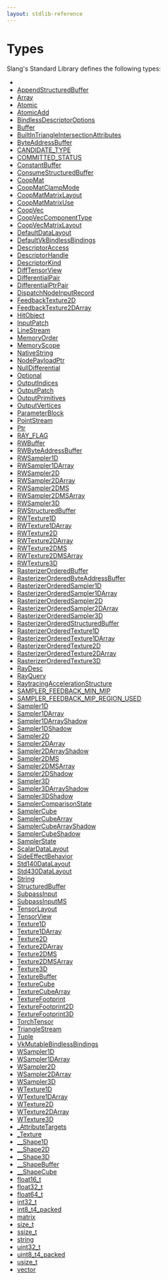 ```yaml
---
layout: stdlib-reference
---
```

# Types

Slang's Standard Library defines the following types:

- [](t-0/index)
- [AppendStructuredBuffer](appendstructuredbuffer-06g/index)
- [Array](array-0/index)
- [Atomic](atomic-0/index)
- [AtomicAdd](atomicadd-06/index)
- [BindlessDescriptorOptions](bindlessdescriptoroptions-08i/index)
- [Buffer](buffer-0)
- [BuiltInTriangleIntersectionAttributes](builtintriangleintersectionattributes-057fr/index)
- [ByteAddressBuffer](byteaddressbuffer-04b/index)
- [CANDIDATE\_TYPE](candidate_type-012345678abcd)
- [COMMITTED\_STATUS](committed_status-012345678abcdef)
- [ConstantBuffer](constantbuffer-08/index)
- [ConsumeStructuredBuffer](consumestructuredbuffer-07h/index)
- [CoopMat](coopmat-04/index)
- [CoopMatClampMode](coopmatclampmode-047c/index)
- [CoopMatMatrixLayout](coopmatmatrixlayout-047d/index)
- [CoopMatMatrixUse](coopmatmatrixuse-047d/index)
- [CoopVec](coopvec-04/index)
- [CoopVecComponentType](coopveccomponenttype-047g/index)
- [CoopVecMatrixLayout](coopvecmatrixlayout-047d/index)
- [DefaultDataLayout](defaultdatalayout-07b/index)
- [DefaultVkBindlessBindings](defaultvkbindlessbindings-079h/index)
- [DescriptorAccess](descriptoraccess-0a/index)
- [DescriptorHandle](descriptorhandle-0a/index)
- [DescriptorKind](descriptorkind-0a/index)
- [DiffTensorView](difftensorview-04a/index)
- [DifferentialPair](differentialpair-0c/index)
- [DifferentialPtrPair](differentialptrpair-0cf/index)
- [DispatchNodeInputRecord](dispatchnodeinputrecord-08ch/index)
- [FeedbackTexture2D](feedbacktexture2d-08g)
- [FeedbackTexture2DArray](feedbacktexture2darray-08gh)
- [HitObject](hitobject-03/index)
- [InputPatch](inputpatch-05/index)
- [LineStream](linestream-04/index)
- [MemoryOrder](memoryorder-06/index)
- [MemoryScope](memoryscope-06/index)
- [NativeString](nativestring-06/index)
- [NodePayloadPtr](nodepayloadptr-04b)
- [NullDifferential](nulldifferential-04/index)
- [Optional](optional-0/index)
- [OutputIndices](outputindices-06/index)
- [OutputPatch](outputpatch-06/index)
- [OutputPrimitives](outputprimitives-06/index)
- [OutputVertices](outputvertices-06/index)
- [ParameterBlock](parameterblock-09/index)
- [PointStream](pointstream-05/index)
- [Ptr](ptr-0/index)
- [RAY\_FLAG](ray_flag-0124567)
- [RWBuffer](rwbuffer-012)
- [RWByteAddressBuffer](rwbyteaddressbuffer-0126d/index)
- [RWSampler1D](rwsampler1d-012a)
- [RWSampler1DArray](rwsampler1darray-012ab)
- [RWSampler2D](rwsampler2d-012a)
- [RWSampler2DArray](rwsampler2darray-012ab)
- [RWSampler2DMS](rwsampler2dms-012abc)
- [RWSampler2DMSArray](rwsampler2dmsarray-012abcd)
- [RWSampler3D](rwsampler3d-012a)
- [RWStructuredBuffer](rwstructuredbuffer-012c/index)
- [RWTexture1D](rwtexture1d-012a)
- [RWTexture1DArray](rwtexture1darray-012ab)
- [RWTexture2D](rwtexture2d-012a)
- [RWTexture2DArray](rwtexture2darray-012ab)
- [RWTexture2DMS](rwtexture2dms-012abc)
- [RWTexture2DMSArray](rwtexture2dmsarray-012abcd)
- [RWTexture3D](rwtexture3d-012a)
- [RasterizerOrderedBuffer](rasterizerorderedbuffer-0ah)
- [RasterizerOrderedByteAddressBuffer](rasterizerorderedbyteaddressbuffer-0ahls/index)
- [RasterizerOrderedSampler1D](rasterizerorderedsampler1d-0ahp)
- [RasterizerOrderedSampler1DArray](rasterizerorderedsampler1darray-0ahpq)
- [RasterizerOrderedSampler2D](rasterizerorderedsampler2d-0ahp)
- [RasterizerOrderedSampler2DArray](rasterizerorderedsampler2darray-0ahpq)
- [RasterizerOrderedSampler3D](rasterizerorderedsampler3d-0ahp)
- [RasterizerOrderedStructuredBuffer](rasterizerorderedstructuredbuffer-0ahr/index)
- [RasterizerOrderedTexture1D](rasterizerorderedtexture1d-0ahp)
- [RasterizerOrderedTexture1DArray](rasterizerorderedtexture1darray-0ahpq)
- [RasterizerOrderedTexture2D](rasterizerorderedtexture2d-0ahp)
- [RasterizerOrderedTexture2DArray](rasterizerorderedtexture2darray-0ahpq)
- [RasterizerOrderedTexture3D](rasterizerorderedtexture3d-0ahp)
- [RayDesc](raydesc-03/index)
- [RayQuery](rayquery-03/index)
- [RaytracingAccelerationStructure](raytracingaccelerationstructure-0am/index)
- [SAMPLER\_FEEDBACK\_MIN\_MIP](sampler_feedback_min_mip-012345689abcdefhijlmn/index)
- [SAMPLER\_FEEDBACK\_MIP\_REGION\_USED](sampler_feedback_mip_region_used-012345689abcdefhijlmnopqstuv/index)
- [Sampler1D](sampler1d-08)
- [Sampler1DArray](sampler1darray-089)
- [Sampler1DArrayShadow](sampler1darrayshadow-089e)
- [Sampler1DShadow](sampler1dshadow-089)
- [Sampler2D](sampler2d-08)
- [Sampler2DArray](sampler2darray-089)
- [Sampler2DArrayShadow](sampler2darrayshadow-089e)
- [Sampler2DMS](sampler2dms-089a)
- [Sampler2DMSArray](sampler2dmsarray-089ab)
- [Sampler2DShadow](sampler2dshadow-089)
- [Sampler3D](sampler3d-08)
- [Sampler3DArrayShadow](sampler3darrayshadow-089e)
- [Sampler3DShadow](sampler3dshadow-089)
- [SamplerComparisonState](samplercomparisonstate-07h/index)
- [SamplerCube](samplercube-07)
- [SamplerCubeArray](samplercubearray-07b)
- [SamplerCubeArrayShadow](samplercubearrayshadow-07bg)
- [SamplerCubeShadow](samplercubeshadow-07b)
- [SamplerState](samplerstate-07/index)
- [ScalarDataLayout](scalardatalayout-06a/index)
- [SideEffectBehavior](sideeffectbehavior-04a/index)
- [Std140DataLayout](std140datalayout-06a/index)
- [Std430DataLayout](std430datalayout-06a/index)
- [String](string-0/index)
- [StructuredBuffer](structuredbuffer-0a/index)
- [SubpassInput](subpassinput-07)
- [SubpassInputMS](subpassinputms-07cd)
- [TensorLayout](tensorlayout-06/index)
- [TensorView](tensorview-06/index)
- [Texture1D](texture1d-08)
- [Texture1DArray](texture1darray-089)
- [Texture2D](texture2d-08)
- [Texture2DArray](texture2darray-089)
- [Texture2DMS](texture2dms-089a)
- [Texture2DMSArray](texture2dmsarray-089ab)
- [Texture3D](texture3d-08)
- [TextureBuffer](texturebuffer-07/index)
- [TextureCube](texturecube-07)
- [TextureCubeArray](texturecubearray-07b)
- [TextureFootprint](texturefootprint-07/index)
- [TextureFootprint2D](texturefootprint2d-07h)
- [TextureFootprint3D](texturefootprint3d-07h)
- [TorchTensor](torchtensor-05/index)
- [TriangleStream](trianglestream-08/index)
- [Tuple](tuple-0/index)
- [VkMutableBindlessBindings](vkmutablebindlessbindings-029h/index)
- [WSampler1D](wsampler1d-019)
- [WSampler1DArray](wsampler1darray-019a)
- [WSampler2D](wsampler2d-019)
- [WSampler2DArray](wsampler2darray-019a)
- [WSampler3D](wsampler3d-019)
- [WTexture1D](wtexture1d-019)
- [WTexture1DArray](wtexture1darray-019a)
- [WTexture2D](wtexture2d-019)
- [WTexture2DArray](wtexture2darray-019a)
- [WTexture3D](wtexture3d-019)
- [\_AttributeTargets](0attributetargets-01a/index)
- [\_Texture](0texture-01/index)
- [\_\_Shape1D](0_shape1d-028/index)
- [\_\_Shape2D](0_shape2d-028/index)
- [\_\_Shape3D](0_shape3d-028/index)
- [\_\_ShapeBuffer](0_shapebuffer-027/index)
- [\_\_ShapeCube](0_shapecube-027/index)
- [float16\_t](float16_t)
- [float32\_t](float32_t)
- [float64\_t](float64_t)
- [int32\_t](int32_t)
- [int8\_t4\_packed](int8_t4_packed)
- [matrix](matrix/index)
- [size\_t](size_t)
- [ssize\_t](ssize_t)
- [string](string)
- [uint32\_t](uint32_t)
- [uint8\_t4\_packed](uint8_t4_packed)
- [usize\_t](usize_t)
- [vector](vector/index)

<!-- RTD-TOC-START
```{toctree}
:titlesonly:
:hidden:

Buffer types <buffer_types>
Math types <math_types>
Miscelaneous types <misc_types>
Ray-tracing <raytracing>
Sampler types <sampler_types>
Scalar types <scalar_types>
Stage IO types <stage_io>
Texture types <texture_types>
 <t-0/index>
Array <array-0/index>
Atomic <atomic-0/index>
AtomicAdd <atomicadd-06/index>
BindlessDescriptorOptions <bindlessdescriptoroptions-08i/index>
ConstantBuffer <constantbuffer-08/index>
CoopMat <coopmat-04/index>
CoopMatClampMode <coopmatclampmode-047c/index>
CoopMatMatrixLayout <coopmatmatrixlayout-047d/index>
CoopMatMatrixUse <coopmatmatrixuse-047d/index>
CoopVec <coopvec-04/index>
CoopVecComponentType <coopveccomponenttype-047g/index>
CoopVecMatrixLayout <coopvecmatrixlayout-047d/index>
DefaultVkBindlessBindings <defaultvkbindlessbindings-079h/index>
DescriptorAccess <descriptoraccess-0a/index>
DescriptorHandle <descriptorhandle-0a/index>
DescriptorKind <descriptorkind-0a/index>
DiffTensorView <difftensorview-04a/index>
DifferentialPair <differentialpair-0c/index>
DifferentialPtrPair <differentialptrpair-0cf/index>
DispatchNodeInputRecord <dispatchnodeinputrecord-08ch/index>
MemoryScope <memoryscope-06/index>
NodePayloadPtr <nodepayloadptr-04b>
NullDifferential <nulldifferential-04/index>
Optional <optional-0/index>
ParameterBlock <parameterblock-09/index>
Ptr <ptr-0/index>
String <string-0/index>
TensorLayout <tensorlayout-06/index>
TensorView <tensorview-06/index>
TorchTensor <torchtensor-05/index>
Tuple <tuple-0/index>
VkMutableBindlessBindings <vkmutablebindlessbindings-029h/index>
_AttributeTargets <0attributetargets-01a/index>
int8_t4_packed <int8_t4_packed>
uint8_t4_packed <uint8_t4_packed>
```
RTD-TOC-END -->
